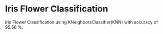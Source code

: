 # Iris Flower Classification

Iris Flower Classification using KNeighborsClassifier(KNN) with accuracy of 95.56 %.
